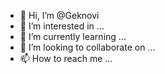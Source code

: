 - 👋 Hi, I’m @Geknovi
- 👀 I’m interested in ...
- 🌱 I’m currently learning ...
- 💞️ I’m looking to collaborate on ...
- 📫 How to reach me ...

<!---
Geknovi/Geknovi is a ✨ special ✨ repository because its `README.md` (this file) appears on your GitHub profile.
You can click the Preview link to take a look at your changes.
--->
